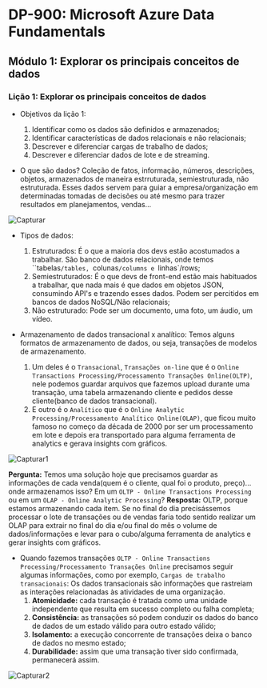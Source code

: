 # DP-900: Microsoft Azure Data Fundamentals

## Módulo 1: Explorar os principais conceitos de dados

### Lição 1: Explorar os principais conceitos de dados

- Objetivos da lição 1:
  1. Identificar como os dados são definidos e armazenados;
  2. Identificar características de dados relacionais e não relacionais;
  3. Descrever e diferenciar cargas de trabalho de dados;
  4. Descrever e diferenciar dados de lote e de streaming.

- O que são dados?
Coleção de fatos, informação, números, descrições, objetos, armazenados de maneira estrruturada, semiestruturada, não estruturada. Esses dados servem para guiar a empresa/organização em determinadas tomadas de decisões ou até mesmo para trazer resultados em planejamentos, vendas...

![Capturar](https://user-images.githubusercontent.com/86172286/188035359-51784f45-dff2-44ad-a86e-3c4fd390f390.PNG)

- Tipos de dados:
  1. Estruturados: É o que a maioria dos devs estão acostumados a trabalhar. São banco de dados relacionais, onde temos ``tabelas`/tables, `colunas`/columns e `linhas`/rows;
  2. Semiestruturados: É o que devs de front-end estão mais habituados a trabalhar, que nada mais é que dados em objetos JSON, consumindo API's e trazendo esses dados. Podem ser percitidos em bancos de dados NoSQL/Não relacionais;
  3. Não estruturado: Pode ser um documento, uma foto, um áudio, um vídeo.
  
- Armazenamento de dados transacional x analítico:
Temos alguns formatos de armazenamento de dados, ou seja, transações de modelos de armazenamento. 
  1. Um deles é o `Transacional`, `Transações on-line` que é o `Online Transactions Processing/Processamento Transações Online(OLTP)`, nele podemos guardar arquivos que fazemos upload durante uma transação, uma tabela armazenando cliente e pedidos desse cliente(banco de dados transacional).
  2. E outro é o `Analítico`  que é o `Online Analytic Processing/Processamento Analítico Online(OLAP)`, que ficou muito famoso no começo da década de 2000 por ser um processamento em lote e depois era transportado para alguma ferramenta de analytics e gerava insights com gráficos.

![Capturar1](https://user-images.githubusercontent.com/86172286/188037195-2212c8c4-2175-4fbc-8934-a8c90b51e6d8.PNG)

**Pergunta:** Temos uma solução hoje que precisamos guardar as informações de cada venda(quem é o cliente, qual foi o produto, preço)... onde armazenamos isso? Em um `OLTP - Online Transactions Processing` ou em um `OLAP - Online Analytic Processing`?
**Resposta:** OLTP, porque estamos armazenando cada item.
Se no final do dia precisássemos processar o lote de transações ou de vendas faria todo sentido realizar um OLAP para extrair no final do dia e/ou final do mês o volume de dados/informações e levar para o cubo/alguma ferramenta de analytics e gerar insights com gráficos.

- Quando fazemos transações `OLTP - Online Transactions Processing/Processamento Transações Online` precisamos seguir algumas informações, como por exemplo, `Cargas de trabalho transacionais`:
Os dados transacionais são informações que rastreiam as interações relacionadas às atividades de uma organização.
  1. **Atomicidade:** cada transação é tratada como uma unidade independente que resulta em sucesso completo ou falha completa;
  2. **Consistência:** as transações só podem conduzir os dados do banco de dados de um estado válido para outro estado válido;
  3. **Isolamento:** a execução concorrente de transações deixa o banco de dados no mesmo estado;
  4. **Durabilidade:** assim que uma transação tiver sido confirmada, permanecerá assim.

![Capturar2](https://user-images.githubusercontent.com/86172286/188040480-e997500b-8a9e-499d-b353-cd9282fb8207.PNG)

